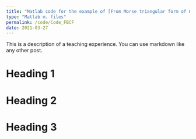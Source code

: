 ```yaml
---
title: "Matlab code for the example of [From Morse triangular form of ODE control systems to feedback canonical form of DAE control systems](http://chenyahao.github.io/files/A2From.pdf)" 
type: "Matlab m. files"
permalink: /code/Code_FBCF 
date: 2021-03-27 
---
```


This is a description of a teaching experience. You can use markdown like any other post.

Heading 1
======

Heading 2
======

Heading 3
======